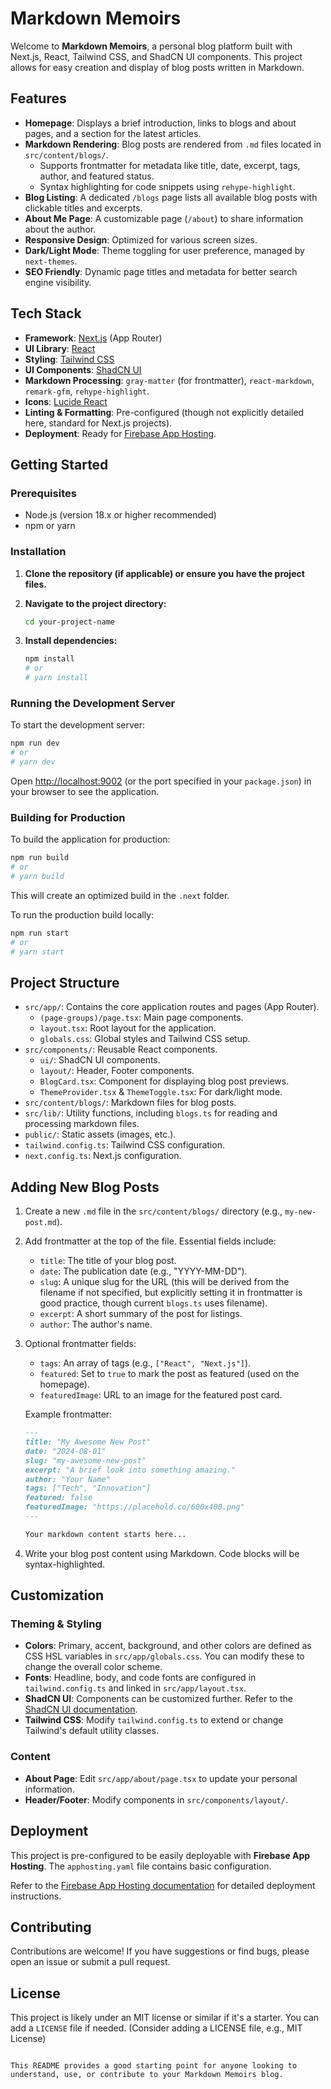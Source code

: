 # Markdown Memoirs

Welcome to **Markdown Memoirs**, a personal blog platform built with Next.js, React, Tailwind CSS, and ShadCN UI components. This project allows for easy creation and display of blog posts written in Markdown.

## Features

-   **Homepage**: Displays a brief introduction, links to blogs and about pages, and a section for the latest articles.
-   **Markdown Rendering**: Blog posts are rendered from `.md` files located in `src/content/blogs/`.
    -   Supports frontmatter for metadata like title, date, excerpt, tags, author, and featured status.
    -   Syntax highlighting for code snippets using `rehype-highlight`.
-   **Blog Listing**: A dedicated `/blogs` page lists all available blog posts with clickable titles and excerpts.
-   **About Me Page**: A customizable page (`/about`) to share information about the author.
-   **Responsive Design**: Optimized for various screen sizes.
-   **Dark/Light Mode**: Theme toggling for user preference, managed by `next-themes`.
-   **SEO Friendly**: Dynamic page titles and metadata for better search engine visibility.

## Tech Stack

-   **Framework**: [Next.js](https://nextjs.org/) (App Router)
-   **UI Library**: [React](https://react.dev/)
-   **Styling**: [Tailwind CSS](https://tailwindcss.com/)
-   **UI Components**: [ShadCN UI](https://ui.shadcn.com/)
-   **Markdown Processing**: `gray-matter` (for frontmatter), `react-markdown`, `remark-gfm`, `rehype-highlight`.
-   **Icons**: [Lucide React](https://lucide.dev/)
-   **Linting & Formatting**: Pre-configured (though not explicitly detailed here, standard for Next.js projects).
-   **Deployment**: Ready for [Firebase App Hosting](https://firebase.google.com/docs/app-hosting).

## Getting Started

### Prerequisites

-   Node.js (version 18.x or higher recommended)
-   npm or yarn

### Installation

1.  **Clone the repository (if applicable) or ensure you have the project files.**

2.  **Navigate to the project directory:**
    ```bash
    cd your-project-name
    ```

3.  **Install dependencies:**
    ```bash
    npm install
    # or
    # yarn install
    ```

### Running the Development Server

To start the development server:

```bash
npm run dev
# or
# yarn dev
```

Open [http://localhost:9002](http://localhost:9002) (or the port specified in your `package.json`) in your browser to see the application.

### Building for Production

To build the application for production:

```bash
npm run build
# or
# yarn build
```

This will create an optimized build in the `.next` folder.

To run the production build locally:

```bash
npm run start
# or
# yarn start
```

## Project Structure

-   `src/app/`: Contains the core application routes and pages (App Router).
    -   `(page-groups)/page.tsx`: Main page components.
    -   `layout.tsx`: Root layout for the application.
    -   `globals.css`: Global styles and Tailwind CSS setup.
-   `src/components/`: Reusable React components.
    -   `ui/`: ShadCN UI components.
    -   `layout/`: Header, Footer components.
    -   `BlogCard.tsx`: Component for displaying blog post previews.
    -   `ThemeProvider.tsx` & `ThemeToggle.tsx`: For dark/light mode.
-   `src/content/blogs/`: Markdown files for blog posts.
-   `src/lib/`: Utility functions, including `blogs.ts` for reading and processing markdown files.
-   `public/`: Static assets (images, etc.).
-   `tailwind.config.ts`: Tailwind CSS configuration.
-   `next.config.ts`: Next.js configuration.

## Adding New Blog Posts

1.  Create a new `.md` file in the `src/content/blogs/` directory (e.g., `my-new-post.md`).
2.  Add frontmatter at the top of the file. Essential fields include:
    *   `title`: The title of your blog post.
    *   `date`: The publication date (e.g., "YYYY-MM-DD").
    *   `slug`: A unique slug for the URL (this will be derived from the filename if not specified, but explicitly setting it in frontmatter is good practice, though current `blogs.ts` uses filename).
    *   `excerpt`: A short summary of the post for listings.
    *   `author`: The author's name.
3.  Optional frontmatter fields:
    *   `tags`: An array of tags (e.g., `["React", "Next.js"]`).
    *   `featured`: Set to `true` to mark the post as featured (used on the homepage).
    *   `featuredImage`: URL to an image for the featured post card.

    Example frontmatter:
    ```markdown
    ---
    title: "My Awesome New Post"
    date: "2024-08-01"
    slug: "my-awesome-new-post"
    excerpt: "A brief look into something amazing."
    author: "Your Name"
    tags: ["Tech", "Innovation"]
    featured: false
    featuredImage: "https://placehold.co/600x400.png"
    ---

    Your markdown content starts here...
    ```
4.  Write your blog post content using Markdown. Code blocks will be syntax-highlighted.

## Customization

### Theming & Styling

-   **Colors**: Primary, accent, background, and other colors are defined as CSS HSL variables in `src/app/globals.css`. You can modify these to change the overall color scheme.
-   **Fonts**: Headline, body, and code fonts are configured in `tailwind.config.ts` and linked in `src/app/layout.tsx`.
-   **ShadCN UI**: Components can be customized further. Refer to the [ShadCN UI documentation](https://ui.shadcn.com/docs).
-   **Tailwind CSS**: Modify `tailwind.config.ts` to extend or change Tailwind's default utility classes.

### Content

-   **About Page**: Edit `src/app/about/page.tsx` to update your personal information.
-   **Header/Footer**: Modify components in `src/components/layout/`.

## Deployment

This project is pre-configured to be easily deployable with **Firebase App Hosting**. The `apphosting.yaml` file contains basic configuration.

Refer to the [Firebase App Hosting documentation](https://firebase.google.com/docs/app-hosting) for detailed deployment instructions.

## Contributing

Contributions are welcome! If you have suggestions or find bugs, please open an issue or submit a pull request.

## License

This project is likely under an MIT license or similar if it's a starter. You can add a `LICENSE` file if needed.
(Consider adding a LICENSE file, e.g., MIT License)
```

This README provides a good starting point for anyone looking to understand, use, or contribute to your Markdown Memoirs blog.

